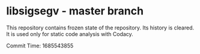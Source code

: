 # libsigsegv - master branch

This repository contains frozen state of the repository.
Its history is cleared. It is used only for static code
analysis with Codacy.

Commit Time: 1685543855